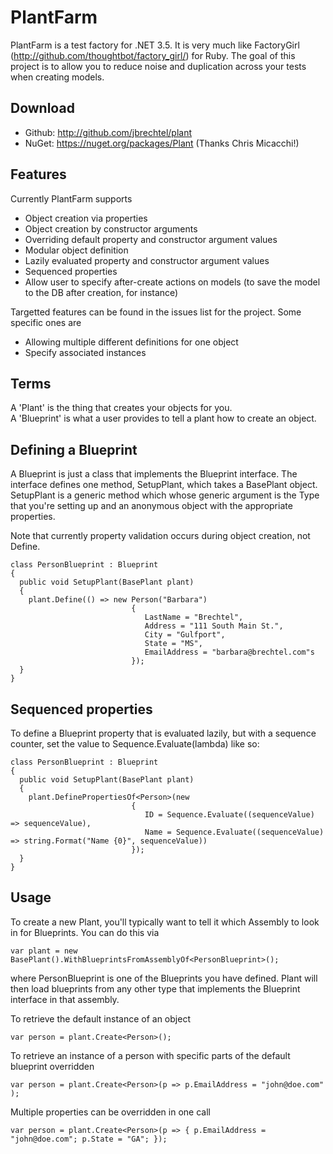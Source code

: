 PlantFarm
=====

PlantFarm is a test factory for .NET 3.5.  It is very much like FactoryGirl (http://github.com/thoughtbot/factory_girl/) for Ruby.  The goal of this project is to allow you to reduce noise and duplication across your tests when creating models.  

Download
--------

* Github: http://github.com/jbrechtel/plant
* NuGet:  https://nuget.org/packages/Plant (Thanks Chris Micacchi!)


Features
--------

Currently PlantFarm supports

* Object creation via properties
* Object creation by constructor arguments
* Overriding default property and constructor argument values
* Modular object definition
* Lazily evaluated property and constructor argument values
* Sequenced properties
* Allow user to specify after-create actions on models (to save the model to the DB after creation, for instance)

Targetted features can be found in the issues list for the project.  Some specific ones are

* Allowing multiple different definitions for one object
* Specify associated instances


Terms
-----

A 'Plant' is the thing that creates your objects for you.  
A 'Blueprint' is what a user provides to tell a plant how to create an object.

Defining a Blueprint
--------------------

A Blueprint is just a class that implements the Blueprint interface.  The interface defines one method, SetupPlant, which takes a BasePlant object.  SetupPlant is a generic method which whose generic argument is the Type that you're setting up and an anonymous object with the appropriate properties.

Note that currently property validation occurs during object creation, not Define.

    class PersonBlueprint : Blueprint
    {
      public void SetupPlant(BasePlant plant)
      {
        plant.Define(() => new Person("Barbara")
                               {
                                  LastName = "Brechtel",
                                  Address = "111 South Main St.",
                                  City = "Gulfport",
                                  State = "MS",
                                  EmailAddress = "barbara@brechtel.com"s
                               });
      }
    }
  

Sequenced properties
---------------------------

To define a Blueprint property that is evaluated lazily, but with a sequence counter, set the value to Sequence.Evaluate(lambda) like so:

    class PersonBlueprint : Blueprint
    {
      public void SetupPlant(BasePlant plant)
      {
        plant.DefinePropertiesOf<Person>(new
                               {
                                  ID = Sequence.Evaluate((sequenceValue) => sequenceValue),
                                  Name = Sequence.Evaluate((sequenceValue) => string.Format("Name {0}", sequenceValue))
                               });
      }
    }
  
  
Usage
-----

To create a new Plant, you'll typically want to tell it which Assembly to look in for Blueprints.  You can do this via

    var plant = new BasePlant().WithBlueprintsFromAssemblyOf<PersonBlueprint>();
  
where PersonBlueprint is one of the Blueprints you have defined.  Plant will then load blueprints from any other type that implements the Blueprint interface in that assembly.

To retrieve the default instance of an object

    var person = plant.Create<Person>();
  
To retrieve an instance of a person with specific parts of the default blueprint overridden

    var person = plant.Create<Person>(p => p.EmailAddress = "john@doe.com" );
  
Multiple properties can be overridden in one call

    var person = plant.Create<Person>(p => { p.EmailAddress = "john@doe.com"; p.State = "GA"; });
